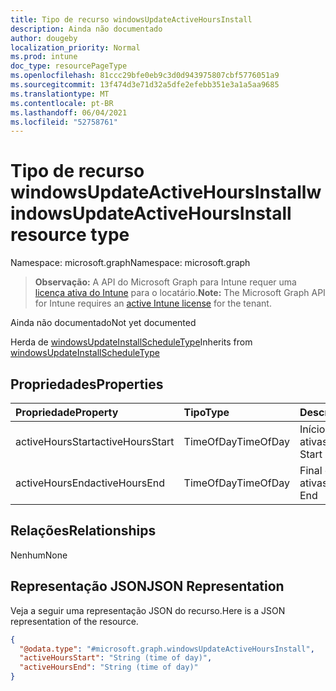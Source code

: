 ```yaml
---
title: Tipo de recurso windowsUpdateActiveHoursInstall
description: Ainda não documentado
author: dougeby
localization_priority: Normal
ms.prod: intune
doc_type: resourcePageType
ms.openlocfilehash: 81ccc29bfe0eb9c3d0d943975807cbf5776051a9
ms.sourcegitcommit: 13f474d3e71d32a5dfe2efebb351e3a1a5aa9685
ms.translationtype: MT
ms.contentlocale: pt-BR
ms.lasthandoff: 06/04/2021
ms.locfileid: "52758761"
---
```

# <a name="windowsupdateactivehoursinstall-resource-type"></a><span data-ttu-id="b7c6d-103">Tipo de recurso windowsUpdateActiveHoursInstall</span><span class="sxs-lookup"><span data-stu-id="b7c6d-103">windowsUpdateActiveHoursInstall resource type</span></span>

<span data-ttu-id="b7c6d-104">Namespace: microsoft.graph</span><span class="sxs-lookup"><span data-stu-id="b7c6d-104">Namespace: microsoft.graph</span></span>

> <span data-ttu-id="b7c6d-105">**Observação:** A API do Microsoft Graph para Intune requer uma [licença ativa do Intune](https://go.microsoft.com/fwlink/?linkid=839381) para o locatário.</span><span class="sxs-lookup"><span data-stu-id="b7c6d-105">**Note:** The Microsoft Graph API for Intune requires an [active Intune license](https://go.microsoft.com/fwlink/?linkid=839381) for the tenant.</span></span>

<span data-ttu-id="b7c6d-106">Ainda não documentado</span><span class="sxs-lookup"><span data-stu-id="b7c6d-106">Not yet documented</span></span>


<span data-ttu-id="b7c6d-107">Herda de [windowsUpdateInstallScheduleType](../resources/intune-deviceconfig-windowsupdateinstallscheduletype.md)</span><span class="sxs-lookup"><span data-stu-id="b7c6d-107">Inherits from [windowsUpdateInstallScheduleType](../resources/intune-deviceconfig-windowsupdateinstallscheduletype.md)</span></span>

## <a name="properties"></a><span data-ttu-id="b7c6d-108">Propriedades</span><span class="sxs-lookup"><span data-stu-id="b7c6d-108">Properties</span></span>
|<span data-ttu-id="b7c6d-109">Propriedade</span><span class="sxs-lookup"><span data-stu-id="b7c6d-109">Property</span></span>|<span data-ttu-id="b7c6d-110">Tipo</span><span class="sxs-lookup"><span data-stu-id="b7c6d-110">Type</span></span>|<span data-ttu-id="b7c6d-111">Descrição</span><span class="sxs-lookup"><span data-stu-id="b7c6d-111">Description</span></span>|
|:---|:---|:---|
|<span data-ttu-id="b7c6d-112">activeHoursStart</span><span class="sxs-lookup"><span data-stu-id="b7c6d-112">activeHoursStart</span></span>|<span data-ttu-id="b7c6d-113">TimeOfDay</span><span class="sxs-lookup"><span data-stu-id="b7c6d-113">TimeOfDay</span></span>|<span data-ttu-id="b7c6d-114">Início das horas ativas</span><span class="sxs-lookup"><span data-stu-id="b7c6d-114">Active Hours Start</span></span>|
|<span data-ttu-id="b7c6d-115">activeHoursEnd</span><span class="sxs-lookup"><span data-stu-id="b7c6d-115">activeHoursEnd</span></span>|<span data-ttu-id="b7c6d-116">TimeOfDay</span><span class="sxs-lookup"><span data-stu-id="b7c6d-116">TimeOfDay</span></span>|<span data-ttu-id="b7c6d-117">Final das horas ativas</span><span class="sxs-lookup"><span data-stu-id="b7c6d-117">Active Hours End</span></span>|

## <a name="relationships"></a><span data-ttu-id="b7c6d-118">Relações</span><span class="sxs-lookup"><span data-stu-id="b7c6d-118">Relationships</span></span>
<span data-ttu-id="b7c6d-119">Nenhum</span><span class="sxs-lookup"><span data-stu-id="b7c6d-119">None</span></span>

## <a name="json-representation"></a><span data-ttu-id="b7c6d-120">Representação JSON</span><span class="sxs-lookup"><span data-stu-id="b7c6d-120">JSON Representation</span></span>
<span data-ttu-id="b7c6d-121">Veja a seguir uma representação JSON do recurso.</span><span class="sxs-lookup"><span data-stu-id="b7c6d-121">Here is a JSON representation of the resource.</span></span>
<!-- {
  "blockType": "resource",
  "@odata.type": "microsoft.graph.windowsUpdateActiveHoursInstall"
}
-->
``` json
{
  "@odata.type": "#microsoft.graph.windowsUpdateActiveHoursInstall",
  "activeHoursStart": "String (time of day)",
  "activeHoursEnd": "String (time of day)"
}
```




